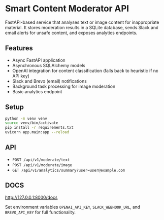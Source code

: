 # Smart Content Moderator API

FastAPI-based service that analyses text or image content for inappropriate material. It stores moderation results in a SQLite database, sends Slack and email alerts for unsafe content, and exposes analytics endpoints.

## Features
- Async FastAPI application
- Asynchronous SQLAlchemy models
- OpenAI integration for content classification (falls back to heuristic if no API key)
- Slack and Brevo (email) notifications
- Background task processing for image moderation
- Basic analytics endpoint

## Setup
```bash
python -m venv venv
source venv/bin/activate
pip install -r requirements.txt
uvicorn app.main:app --reload
```

## API
- `POST /api/v1/moderate/text`
- `POST /api/v1/moderate/image`
- `GET /api/v1/analytics/summary?user=user@example.com`

## DOCS
http://127.0.0.1:8000/docs

Set environment variables `OPENAI_API_KEY`, `SLACK_WEBHOOK_URL`, and `BREVO_API_KEY` for full functionality.
